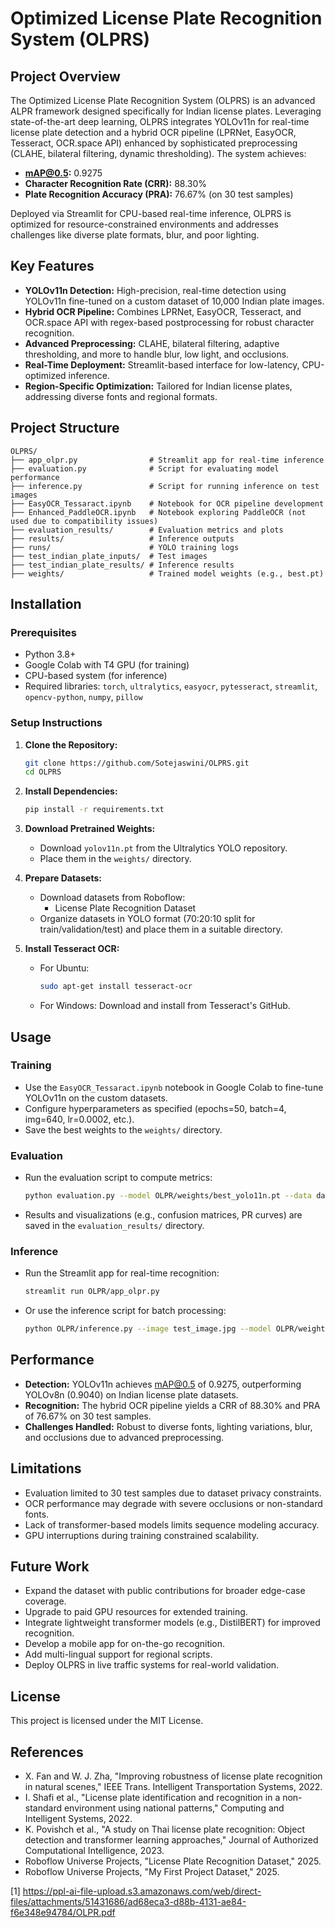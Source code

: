 # Optimized License Plate Recognition System (OLPRS)

## Project Overview

The Optimized License Plate Recognition System (OLPRS) is an advanced ALPR framework designed specifically for Indian license plates. Leveraging state-of-the-art deep learning, OLPRS integrates YOLOv11n for real-time license plate detection and a hybrid OCR pipeline (LPRNet, EasyOCR, Tesseract, OCR.space API) enhanced by sophisticated preprocessing (CLAHE, bilateral filtering, dynamic thresholding). The system achieves:

- **mAP@0.5:** 0.9275  
- **Character Recognition Rate (CRR):** 88.30%  
- **Plate Recognition Accuracy (PRA):** 76.67% (on 30 test samples)

Deployed via Streamlit for CPU-based real-time inference, OLPRS is optimized for resource-constrained environments and addresses challenges like diverse plate formats, blur, and poor lighting.

## Key Features

- **YOLOv11n Detection:** High-precision, real-time detection using YOLOv11n fine-tuned on a custom dataset of 10,000 Indian plate images.
- **Hybrid OCR Pipeline:** Combines LPRNet, EasyOCR, Tesseract, and OCR.space API with regex-based postprocessing for robust character recognition.
- **Advanced Preprocessing:** CLAHE, bilateral filtering, adaptive thresholding, and more to handle blur, low light, and occlusions.
- **Real-Time Deployment:** Streamlit-based interface for low-latency, CPU-optimized inference.
- **Region-Specific Optimization:** Tailored for Indian license plates, addressing diverse fonts and regional formats.

## Project Structure

```
OLPRS/
├── app_olpr.py                # Streamlit app for real-time inference
├── evaluation.py              # Script for evaluating model performance
├── inference.py               # Script for running inference on test images
├── EasyOCR_Tessaract.ipynb    # Notebook for OCR pipeline development
├── Enhanced_PaddleOCR.ipynb   # Notebook exploring PaddleOCR (not used due to compatibility issues)
├── evaluation_results/        # Evaluation metrics and plots
├── results/                   # Inference outputs
├── runs/                      # YOLO training logs
├── test_indian_plate_inputs/  # Test images
├── test_indian_plate_results/ # Inference results
├── weights/                   # Trained model weights (e.g., best.pt)
```

## Installation

### Prerequisites

- Python 3.8+
- Google Colab with T4 GPU (for training)
- CPU-based system (for inference)
- Required libraries: `torch`, `ultralytics`, `easyocr`, `pytesseract`, `streamlit`, `opencv-python`, `numpy`, `pillow`

### Setup Instructions

1. **Clone the Repository:**
   ```bash
   git clone https://github.com/Sotejaswini/OLPRS.git
   cd OLPRS
   ```

2. **Install Dependencies:**
   ```bash
   pip install -r requirements.txt
   ```

3. **Download Pretrained Weights:**
   - Download `yolov11n.pt`  from the Ultralytics YOLO repository.
   - Place them in the `weights/` directory.

4. **Prepare Datasets:**
   - Download datasets from Roboflow:
     - License Plate Recognition Dataset
   - Organize datasets in YOLO format (70:20:10 split for train/validation/test) and place them in a suitable directory.

5. **Install Tesseract OCR:**
   - For Ubuntu:
     ```bash
     sudo apt-get install tesseract-ocr
     ```
   - For Windows: Download and install from Tesseract's GitHub.

## Usage

### Training

- Use the `EasyOCR_Tessaract.ipynb` notebook in Google Colab to fine-tune YOLOv11n on the custom datasets.
- Configure hyperparameters as specified (epochs=50, batch=4, img=640, lr=0.0002, etc.).
- Save the best weights to the `weights/` directory.

### Evaluation

- Run the evaluation script to compute metrics:
  ```bash
  python evaluation.py --model OLPR/weights/best_yolo11n.pt --data data/data.yaml --test-img-dir data/test/images --test-label-dir data/test/labels
  
  ```
- Results and visualizations (e.g., confusion matrices, PR curves) are saved in the `evaluation_results/` directory.

 
### Inference

- Run the Streamlit app for real-time recognition:
  ```bash
  streamlit run OLPR/app_olpr.py
  ```
- Or use the inference script for batch processing:
  ```bash
  python OLPR/inference.py --image test_image.jpg --model OLPR/weights/best_yolo11n.pt --output results/
  ```

## Performance

- **Detection:** YOLOv11n achieves mAP@0.5 of 0.9275, outperforming YOLOv8n (0.9040) on Indian license plate datasets.
- **Recognition:** The hybrid OCR pipeline yields a CRR of 88.30% and PRA of 76.67% on 30 test samples.
- **Challenges Handled:** Robust to diverse fonts, lighting variations, blur, and occlusions due to advanced preprocessing.

## Limitations

- Evaluation limited to 30 test samples due to dataset privacy constraints.
- OCR performance may degrade with severe occlusions or non-standard fonts.
- Lack of transformer-based models limits sequence modeling accuracy.
- GPU interruptions during training constrained scalability.

## Future Work

- Expand the dataset with public contributions for broader edge-case coverage.
- Upgrade to paid GPU resources for extended training.
- Integrate lightweight transformer models (e.g., DistilBERT) for improved recognition.
- Develop a mobile app for on-the-go recognition.
- Add multi-lingual support for regional scripts.
- Deploy OLPRS in live traffic systems for real-world validation.

## License

This project is licensed under the MIT License.

## References

- X. Fan and W. J. Zha, "Improving robustness of license plate recognition in natural scenes," IEEE Trans. Intelligent Transportation Systems, 2022.
- I. Shafi et al., "License plate identification and recognition in a non-standard environment using national patterns," Computing and Intelligent Systems, 2022.
- K. Povishch et al., "A study on Thai license plate recognition: Object detection and transformer learning approaches," Journal of Authorized Computational Intelligence, 2023.
- Roboflow Universe Projects, "License Plate Recognition Dataset," 2025.
- Roboflow Universe Projects, "My First Project Dataset," 2025.

[1] https://ppl-ai-file-upload.s3.amazonaws.com/web/direct-files/attachments/51431686/ad68eca3-d88b-4131-ae84-f6e348e94784/OLPR.pdf

